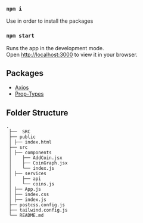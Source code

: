 
### `npm i`
 Use  in order to install the packages 

 ### `npm start`

Runs the app in the development mode.\
Open [http://localhost:3000](http://localhost:3000) to view it in your browser.


## Packages
* [Axios](https://github.com/axios/axios)
* [Prop-Types](https://github.com/facebook/prop-types)

    
## Folder Structure

    .
     ├──  SRC
     ├── public
     │ ├── index.html
     ├── src 
     │ ├── components
     │    ├── AddCoin.jsx
     │    ├── CoinGraph.jsx
     │    └── index.js
     │ ├── services
     │    ├── api
     │    └── coins.js
     │ ├── App.js
     │ ├── index.css
     │ ├── index.js
     ├── postcss.config.js
     ├── tailwind.config.js
     └── README.md

























    
